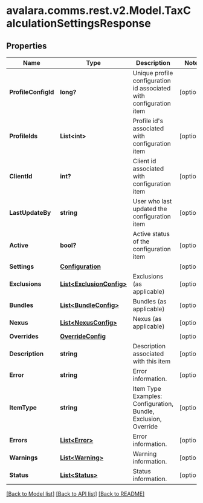 
# avalara.comms.rest.v2.Model.TaxCalculationSettingsResponse

## Properties

Name | Type | Description | Notes
------------ | ------------- | ------------- | -------------
**ProfileConfigId** | **long?** | Unique profile configuration id associated with configuration item | [optional] 
**ProfileIds** | **List&lt;int&gt;** | Profile id&#39;s associated with configuration item | [optional] 
**ClientId** | **int?** | Client id associated with configuration item | [optional] 
**LastUpdateBy** | **string** | User who last updated the configuration item | [optional] 
**Active** | **bool?** | Active status of the configuration item | [optional] 
**Settings** | [**Configuration**](Configuration.md) |  | [optional] 
**Exclusions** | [**List&lt;ExclusionConfig&gt;**](ExclusionConfig.md) | Exclusions (as applicable) | [optional] 
**Bundles** | [**List&lt;BundleConfig&gt;**](BundleConfig.md) | Bundles (as applicable) | [optional] 
**Nexus** | [**List&lt;NexusConfig&gt;**](NexusConfig.md) | Nexus (as applicable) | [optional] 
**Overrides** | [**OverrideConfig**](OverrideConfig.md) |  | [optional] 
**Description** | **string** | Description associated with this item | [optional] 
**Error** | **string** | Error information. | [optional] 
**ItemType** | **string** | Item Type  Examples:    Configuration, Bundle, Exclusion, Override | [optional] 
**Errors** | [**List&lt;Error&gt;**](Error.md) | Error information. | [optional] 
**Warnings** | [**List&lt;Warning&gt;**](Warning.md) | Warning information. | [optional] 
**Status** | [**List&lt;Status&gt;**](Status.md) | Status information. | [optional] 

[[Back to Model list]](../README.md#documentation-for-models)
[[Back to API list]](../README.md#documentation-for-api-endpoints)
[[Back to README]](../README.md)


